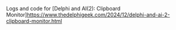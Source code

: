 Logs and code for [Delphi and AI(2): Clipboard Monitor]<https://www.thedelphigeek.com/2024/12/delphi-and-ai-2-clipboard-monitor.html>
